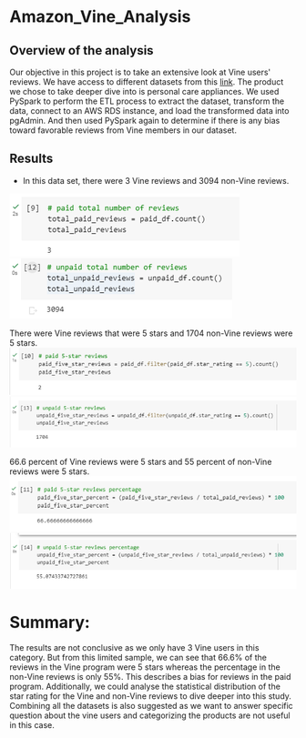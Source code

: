 # Amazon_Vine_Analysis

## Overview of the analysis
Our objective in this project is to take an extensive look at Vine users' reviews. We have access to different datasets from this [link](https://s3.amazonaws.com/amazon-reviews-pds/tsv/index.txt "link"). The product we chose to take deeper dive into is personal care appliances. We used PySpark to perform the ETL process to extract the dataset, transform the data, connect to an AWS RDS instance, and load the transformed data into pgAdmin. And then used PySpark again to determine if there is any bias toward favorable reviews from Vine members in our dataset.


## Results
- In this data set, there were  3  Vine reviews and  3094  non-Vine reviews.

![Total Vine reviews](Images/total_vine.PNG)
![Total non-Vine reviews](Images/total_unpaid.PNG)

There were  Vine reviews that were 5 stars and  1704  non-Vine reviews were 5 stars.
![5 star Vine reviews](Images/5_star_vine.PNG)
![5 star non-Vine reviews](Images/5_star_unpaid.PNG)

66.6 percent of Vine reviews were 5 stars and 55 percent of non-Vine reviews were 5 stars.
![Percentage of 5stars Vine reviews](Images/per_5_star_vine.PNG)
![Percentage of 5stars non-Vine reviews](Images/per_5_star_unpaid.PNG)

# Summary: 
The results are not conclusive as we only have 3 Vine users in this category. But from this limited sample, we can see that 66.6% of the reviews in the Vine program were 5 stars whereas the percentage in the non-Vine reviews is only 55%. This describes a bias for reviews in the paid program. Additionally, we could analyse the statistical distribution of the star rating for the Vine and non-Vine reviews to dive deeper into this study. Combining all the datasets is also suggested as we want to answer specific question about the vine users and categorizing the products are not useful in this case.

